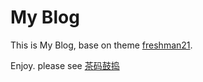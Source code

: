 My Blog
==========

This is  My Blog, base on theme [freshman21](http://yulijia.net/freshman21/).


Enjoy. please see [茶码鼓捣](http://chinant.github.io/)



